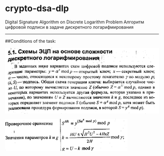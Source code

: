# crypto-dsa-dlp
Digital Signature Algorithm on Discrete Logarithm Problem
Алгоритм цифровой подписи в задаче дискретного логарифмирования
____
##Conditions of the task:

![Description of the signature](https://github.com/neveleneves/crypto-dsa-dlp/blob/master/task/task1.PNG)

![Conditions of the problem](https://github.com/neveleneves/crypto-dsa-dlp/blob/master/task/task2.PNG)

